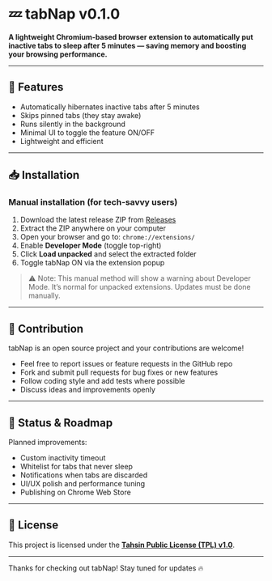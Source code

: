 # 💤 tabNap v0.1.0 

**A lightweight Chromium-based browser extension to automatically put inactive tabs to sleep after 5 minutes — saving memory and boosting your browsing performance.**

---

## 🚀 Features

- Automatically hibernates inactive tabs after 5 minutes  
- Skips pinned tabs (they stay awake)  
- Runs silently in the background  
- Minimal UI to toggle the feature ON/OFF  
- Lightweight and efficient


---

## 📥 Installation

### Manual installation (for tech-savvy users)

1. Download the latest release ZIP from [Releases](https://github.com/tahsinzidane/tabNap/releases/tag/tabNap-v0.1.0)  
2. Extract the ZIP anywhere on your computer  
3. Open your browser and go to: `chrome://extensions/`  
4. Enable **Developer Mode** (toggle top-right)  
5. Click **Load unpacked** and select the extracted folder  
6. Toggle tabNap ON via the extension popup  

> ⚠️ Note: This manual method will show a warning about Developer Mode. It’s normal for unpacked extensions. Updates must be done manually.

---

## 🤝 Contribution

tabNap is an open source project and your contributions are welcome!

- Feel free to report issues or feature requests in the GitHub repo  
- Fork and submit pull requests for bug fixes or new features  
- Follow coding style and add tests where possible  
- Discuss ideas and improvements openly  

---

## 🧪 Status & Roadmap


Planned improvements:

- Custom inactivity timeout  
- Whitelist for tabs that never sleep  
- Notifications when tabs are discarded  
- UI/UX polish and performance tuning  
- Publishing on Chrome Web Store  

---

## 📄 License

This project is licensed under the **[Tahsin Public License (TPL) v1.0](./LICENSE)**.


---

Thanks for checking out tabNap! Stay tuned for updates 🔥
